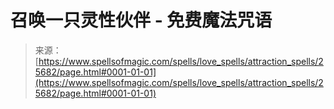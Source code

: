 <!--yml

category: 未分类

date: 2024-06-12 19:12:42

-->

# 召唤一只灵性伙伴 - 免费魔法咒语

> 来源：[https://www.spellsofmagic.com/spells/love_spells/attraction_spells/25682/page.html#0001-01-01](https://www.spellsofmagic.com/spells/love_spells/attraction_spells/25682/page.html#0001-01-01)
